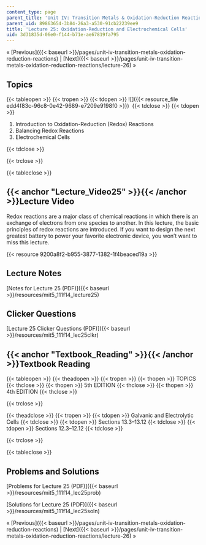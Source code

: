 ```yaml
---
content_type: page
parent_title: 'Unit IV: Transition Metals & Oxidation-Reduction Reactions'
parent_uid: 89863654-3b84-26a3-a530-91cb22239ee9
title: 'Lecture 25: Oxidation-Reduction and Electrochemical Cells'
uid: 3d31835d-06e0-f144-b71e-ae67819fa795
---
```


« [Previous]({{< baseurl >}}/pages/unit-iv-transition-metals-oxidation-reduction-reactions) | [Next]({{< baseurl >}}/pages/unit-iv-transition-metals-oxidation-reduction-reactions/lecture-26) »

Topics
------

{{< tableopen >}}
{{< tropen >}}
{{< tdopen >}}
![]({{< resource_file edd4f83c-96c8-0e42-9689-e7209e9198f0 >}}) 
{{< tdclose >}}
{{< tdopen >}}


1.  Introduction to Oxidation-Reduction (Redox) Reactions
2.  Balancing Redox Reactions
3.  Electrochemical Cells


{{< tdclose >}}

{{< trclose >}}

{{< tableclose >}}

{{< anchor "Lecture_Video25" >}}{{< /anchor >}}Lecture Video
------------------------------------------------------------

Redox reactions are a major class of chemical reactions in which there is an exchange of electrons from one species to another. In this lecture, the basic principles of redox reactions are introduced. If you want to design the next greatest battery to power your favorite electronic device, you won’t want to miss this lecture.

{{< resource 9200a8f2-b955-3877-1382-1f4beaced19a >}}

Lecture Notes
-------------

[Notes for Lecture 25 (PDF)]({{< baseurl >}}/resources/mit5_111f14_lecture25)

Clicker Questions
-----------------

[Lecture 25 Clicker Questions (PDF)]({{< baseurl >}}/resources/mit5_111f14_lec25clkr)

{{< anchor "Textbook_Reading" >}}{{< /anchor >}}Textbook Reading
----------------------------------------------------------------

{{< tableopen >}}
{{< theadopen >}}
{{< tropen >}}
{{< thopen >}}
TOPICS
{{< thclose >}}
{{< thopen >}}
5th EDITION
{{< thclose >}}
{{< thopen >}}
4th EDITION
{{< thclose >}}

{{< trclose >}}

{{< theadclose >}}
{{< tropen >}}
{{< tdopen >}}
Galvanic and Electrolytic Cells
{{< tdclose >}}
{{< tdopen >}}
Sections 13.3–13.12
{{< tdclose >}}
{{< tdopen >}}
Sections 12.3–12.12
{{< tdclose >}}

{{< trclose >}}

{{< tableclose >}}

Problems and Solutions
----------------------

[Problems for Lecture 25 (PDF)]({{< baseurl >}}/resources/mit5_111f14_lec25prob)

[Solutions for Lecture 25 (PDF)]({{< baseurl >}}/resources/mit5_111f14_lec25soln)

« [Previous]({{< baseurl >}}/pages/unit-iv-transition-metals-oxidation-reduction-reactions) | [Next]({{< baseurl >}}/pages/unit-iv-transition-metals-oxidation-reduction-reactions/lecture-26) »